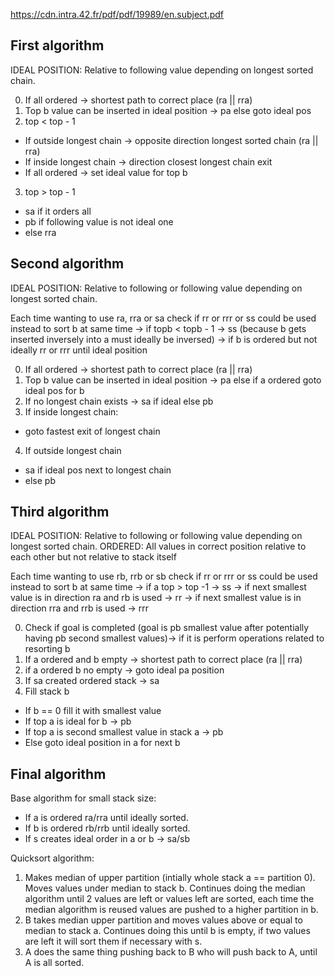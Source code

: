 https://cdn.intra.42.fr/pdf/pdf/19989/en.subject.pdf

## First algorithm

IDEAL POSITION: Relative to following value depending on longest sorted chain.

0. If all ordered -> shortest path to correct place (ra || rra)
1. Top b value can be inserted in ideal position -> pa else goto ideal pos
2. top < top - 1 
- If outside longest chain -> opposite direction longest sorted chain (ra || rra)
- If inside longest chain -> direction closest longest chain exit
- If all ordered -> set ideal value for top b
3. top > top - 1
- sa if it orders all
- pb if following value is not ideal one
- else rra

## Second algorithm
IDEAL POSITION: Relative to following or following value depending on longest sorted chain.

Each time wanting to use ra, rra or sa check if rr or rrr or ss could be used instead to sort b at same time
-> if topb < topb - 1 -> ss (because b gets inserted inversely into a must ideally be inversed)
-> if b is ordered but not ideally rr or rrr until ideal position

0. If all ordered -> shortest path to correct place (ra || rra)
1. Top b value can be inserted in ideal position -> pa else if a ordered goto ideal pos for b
2. If no longest chain exists -> sa if ideal else pb
3. If inside longest chain:
* goto fastest exit of longest chain
4. If outside longest chain 
* sa if ideal pos next to longest chain
* else pb

## Third algorithm
IDEAL POSITION: Relative to following or following value depending on longest sorted chain.
ORDERED: All values in correct position relative to each other but not relative to stack itself

Each time wanting to use rb, rrb or sb check if rr or rrr or ss could be used instead to sort b at same time
-> if a top > top -1 -> ss
-> if next smallest value is in direction ra and rb is used -> rr
-> if next smallest value is in direction rra and rrb is used -> rrr

0. Check if goal is completed (goal is pb smallest value after potentially having pb second smallest values)-> if it is perform operations related to resorting b
1. If a ordered and b empty -> shortest path to correct place (ra || rra)
2. if a ordered b no empty -> goto ideal pa position
3. If sa created ordered stack -> sa
4. Fill stack b
* If b == 0 fill it with smallest value
* If top a is ideal for b -> pb
* If top a is second smallest value in stack a -> pb
* Else goto ideal position in a for next b

## Final algorithm
Base algorithm for small stack size:

* If a is ordered ra/rra until ideally sorted.
* If b is ordered rb/rrb until ideally sorted.
* If s creates ideal order in a or b -> sa/sb

Quicksort algorithm:

1. Makes median of upper partition (intially whole stack a == partition 0). Moves values under median to stack b. Continues doing the median algorithm until 2 values are left or values left are sorted, each time the median algorithm is reused values are pushed to a higher partition in b.
1. B takes median upper partition and moves values above or equal to median to stack a. Continues doing this until b is empty, if two values are left it will sort them if necessary with s.
3. A does the same thing pushing back to B who will push back to A, until A is all sorted.


